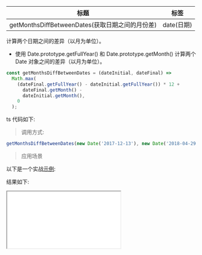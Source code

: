 | 标题                                            | 标签       |
| ----------------------------------------------- | ---------- |
| getMonthsDiffBetweenDates(获取日期之间的月份差) | date(日期) |

计算两个日期之间的差异（以月为单位）。

- 使用 Date.prototype.getFullYear() 和 Date.prototype.getMonth() 计算两个 Date 对象之间的差异（以月为单位）。

```js
const getMonthsDiffBetweenDates = (dateInitial, dateFinal) =>
  Math.max(
    (dateFinal.getFullYear() - dateInitial.getFullYear()) * 12 +
      dateFinal.getMonth() -
      dateInitial.getMonth(),
    0
  );
```

ts 代码如下:

<div class="code-editor" data-url="codes/javascript/ts/get-months-diff-between-dates.ts" data-language="typescript"></div>

> 调用方式:

```js
getMonthsDiffBetweenDates(new Date('2017-12-13'), new Date('2018-04-29')); // 4
```

> 应用场景


以下是一个实战<a href="codes/javascript/html/get-months-diff-between-dates.html" target="_blank" rel="noopener noreferrer">示例</a>:

<div class="code-editor" data-url="codes/javascript/html/get-months-diff-between-dates.html" data-language="html"></div>

结果如下:

<iframe src="codes/javascript/html/get-months-diff-between-dates.html"></iframe>
